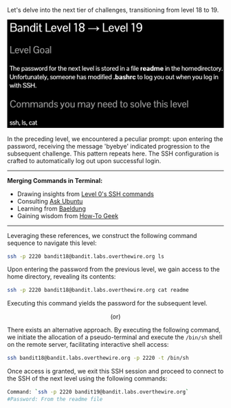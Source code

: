 Let's delve into the next tier of challenges, transitioning from level 18 to 19.

![untitled](ScreenShots/Level%2018%20->%2019.jpg)

In the preceding level, we encountered a peculiar prompt: upon entering the password, receiving the message 'byebye' indicated progression to the subsequent challenge. This pattern repeats here. The SSH configuration is crafted to automatically log out upon successful login.

---
**Merging Commands in Terminal:**
- Drawing insights from [Level 0's SSH commands](https://github.com/sam-mg/OverTheWire/blob/main/Bandit/Level%20-%200.md)
- Consulting [Ask Ubuntu](https://askubuntu.com/questions/334941/how-to-combine-multiple-commands-in-terminal)
- Learning from [Baeldung](https://www.baeldung.com/linux/combine-linux-commands)
- Gaining wisdom from [How-To Geek](https://www.howtogeek.com/269509/how-to-run-two-or-more-terminal-commands-at-once-in-linux/)

---
Leveraging these references, we construct the following command sequence to navigate this level:
```bash
ssh -p 2220 bandit18@bandit.labs.overthewire.org ls
```
Upon entering the password from the previous level, we gain access to the home directory, revealing its contents:
```bash
ssh -p 2220 bandit18@bandit.labs.overthewire.org cat readme
```
Executing this command yields the password for the subsequent level.
<p align="center">(or)</p>

There exists an alternative approach. By executing the following command, we initiate the allocation of a pseudo-terminal and execute the `/bin/sh` shell on the remote server, facilitating interactive shell access:
```bash
ssh bandit18@bandit.labs.overthewire.org -p 2220 -t /bin/sh
``` 
Once access is granted, we exit this SSH session and proceed to connect to the SSH of the next level using the following commands:
```bash
Command: `ssh -p 2220 bandit19@bandit.labs.overthewire.org`
#Password: From the readme file
```
<!-- Password: `awhqfNnAbc1naukrpqDYcF95h7HoMTrC` -->